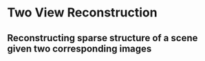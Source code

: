 # Two View Reconstruction

## Reconstructing sparse structure of a scene given two corresponding images
